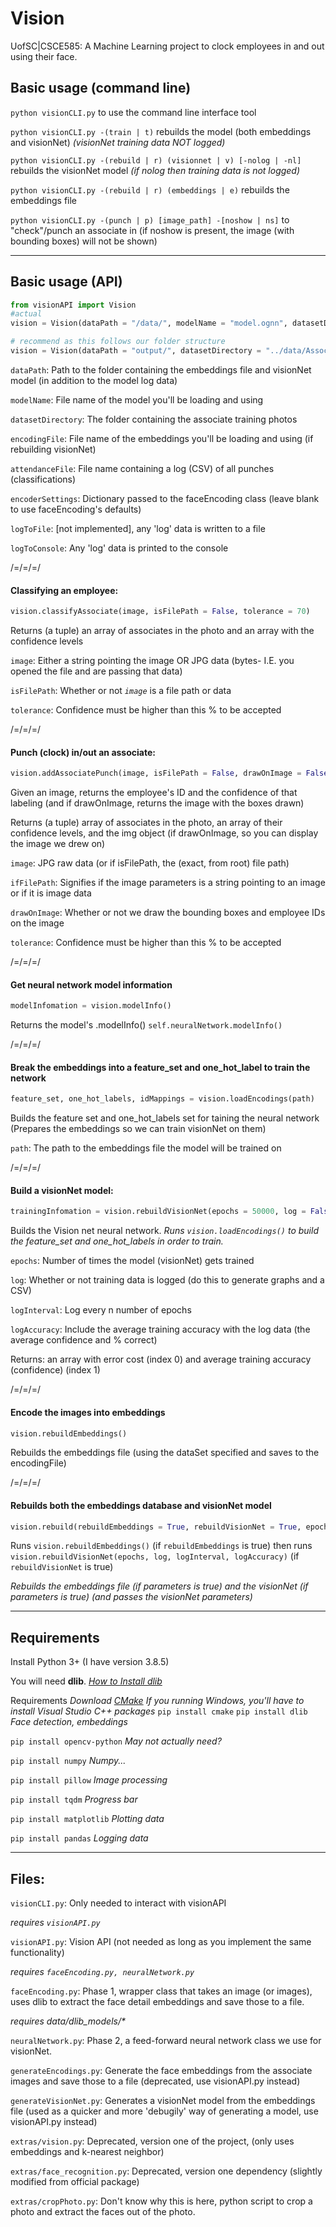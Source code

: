 # Vision
UofSC|CSCE585:
A Machine Learning project to clock employees in and out using their face.

## Basic usage (command line)
`python visionCLI.py` to use the command line interface tool

`python visionCLI.py -(train | t)` rebuilds the model (both embeddings and visionNet) _(visionNet training data NOT logged)_

`python visionCLI.py -(rebuild | r) (visionnet | v) [-nolog | -nl]` rebuilds the visionNet model _(if nolog then training data is not logged)_

`python visionCLI.py -(rebuild | r) (embeddings | e)` rebuilds the embeddings file

`python visionCLI.py -(punch | p) [image_path] -[noshow | ns]` to "check"/punch an associate in (if noshow is present, the image (with bounding boxes) will not be shown)


***

## Basic usage (API)
```python
from visionAPI import Vision
#actual
vision = Vision(dataPath = "/data/", modelName = "model.ognn", datasetDirectory = "AssociatePhotos", encodingFile = "encodings.dat", attendanceFile = "punches.csv", encoderSettings = {}, logToFile = True, logToConsole = False)

# recommend as this follows our folder structure
vision = Vision(dataPath = "output/", datasetDirectory = "../data/AssociatePhotos/", logToConsole = True)
```
`dataPath`: Path to the folder containing the embeddings file and visionNet model (in addition to the model log data)

`modelName`: File name of the model you'll be loading and using

`datasetDirectory`: The folder containing the associate training photos

`encodingFile`: File name of the embeddings you'll be loading and using (if rebuilding visionNet)

`attendanceFile`: File name containing a log (CSV) of all punches (classifications)

`encoderSettings`: Dictionary passed to the faceEncoding class (leave blank to use faceEncoding's defaults)

`logToFile`: \[not implemented\], any 'log' data is written to a file

`logToConsole`: Any 'log' data is printed to the console


/=/=/=/

#### Classifying an employee:
```python
vision.classifyAssociate(image, isFilePath = False, tolerance = 70)
```
Returns (a tuple) an array of associates in the photo and an array with the confidence levels

`image`: Either a string pointing the image OR JPG data (bytes- I.E. you opened the file and are passing that data)

`isFilePath`: Whether or not _`image`_ is a file path or data

`tolerance`: Confidence must be higher than this % to be accepted


/=/=/=/

#### Punch (clock) in/out an associate:
```python
vision.addAssociatePunch(image, isFilePath = False, drawOnImage = False, tolerance = 70)
```
Given an image, returns the employee's ID and the confidence of that labeling (and if drawOnImage, returns the image with the boxes drawn)

Returns (a tuple) array of associates in the photo, an array of their confidence levels, and the img object (if drawOnImage, so you can display the image we drew on)

`image`: JPG raw data (or if isFilePath, the (exact, from root) file path)

`ifFilePath`: Signifies if the image parameters is a string pointing to an image or if it is image data

`drawOnImage`: Whether or not we draw the bounding boxes and employee IDs on the image

`tolerance`: Confidence must be higher than this % to be accepted


/=/=/=/

#### Get neural network model information
```python
modelInfomation = vision.modelInfo()
```
Returns the model's .modelInfo() `self.neuralNetwork.modelInfo()`


/=/=/=/

#### Break the embeddings into a feature_set and one_hot_label to train the network
```python
feature_set, one_hot_labels, idMappings = vision.loadEncodings(path)
```
Builds the feature set and one_hot_labels set for taining the neural network (Prepares the embeddings so we can train visionNet on them)

`path`: The path to the embeddings file the model will be trained on


/=/=/=/

#### Build a visionNet model:
```python
trainingInfomation = vision.rebuildVisionNet(epochs = 50000, log = False, logInterval = 100, logAccuracy = True)
```
Builds the Vision net neural network. _Runs `vision.loadEncodings()` to build the feature_set and one_hot_labels in order to train._

`epochs`: Number of times the model (visionNet) gets trained

`log`: Whether or not training data is logged (do this to generate graphs and a CSV)

`logInterval`: Log every n number of epochs

`logAccuracy`: Include the average training accuracy with the log data (the average confidence and % correct)

Returns: an array with error cost (index 0) and average training accuracy (confidence) (index 1)


/=/=/=/

#### Encode the images into embeddings
```python
vision.rebuildEmbeddings()
```
Rebuilds the embeddings file (using the dataSet specified and saves to the encodingFile)


/=/=/=/

#### Rebuilds both the embeddings database and visionNet model
```python
vision.rebuild(rebuildEmbeddings = True, rebuildVisionNet = True, epochs = 50000, log = False, logInterval = 100, logAccuracy = True)
```
Runs `vision.rebuildEmbeddings()` (if `rebuildEmbeddings` is true) then runs `vision.rebuildVisionNet(epochs, log, logInterval, logAccuracy)` (if `rebuildVisionNet` is true)

_Rebuilds the embeddings file (if parameters is true) and the visionNet (if parameters is true) (and passes the visionNet parameters)_



***

## Requirements
Install Python 3+ (I have version 3.8.5)


You will need **dlib**. _[How to Install dlib](https://www.pyimagesearch.com/2017/03/27/how-to-install-dlib/)_


Requirements
_Download [CMake](https://cmake.org/download/)_
_If you running Windows, you'll have to install Visual Studio C++ packages_
`pip install cmake`
`pip install dlib` _Face detection, embeddings_

`pip install opencv-python` _May not actually need?_

`pip install numpy` _Numpy..._

`pip install pillow` _Image processing_

`pip install tqdm` _Progress bar_

`pip install matplotlib` _Plotting data_

`pip install pandas` _Logging data_


***

## Files:
`visionCLI.py`: Only needed to interact with visionAPI

*requires `visionAPI.py`*


`visionAPI.py`: Vision API (not needed as long as you implement the same functionality)

*requires `faceEncoding.py, neuralNetwork.py`*


`faceEncoding.py`: Phase 1, wrapper class that takes an image (or images), uses dlib to extract the face detail embeddings and save those to a file.

*requires data/dlib_models/\**


`neuralNetwork.py`: Phase 2, a feed-forward neural network class we use for visionNet.


`generateEncodings.py`: Generate the face embeddings from the associate images and save those to a file (deprecated, use visionAPI.py instead)

`generateVisionNet.py`: Generates a visionNet model from the embeddings file (used as a quicker and more 'debugily' way of generating a model, use visionAPI.py instead)



`extras/vision.py`: Deprecated, version one of the project, (only uses embeddings and k-nearest neighbor)

`extras/face_recognition.py`: Deprecated, version one dependency (slightly modified from official package)

`extras/cropPhoto.py`: Don't know why this is here, python script to crop a photo and extract the faces out of the photo.
